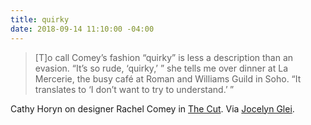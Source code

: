 ```yaml
---
title: quirky
date: 2018-09-14 11:10:00 -04:00
---
```


>[T]o call Comey’s fashion “quirky” is less a description than an evasion. “It’s so rude, ‘quirky,’ ” she tells me over dinner at La Mercerie, the busy café at Roman and Williams Guild in Soho. “It translates to ‘I don’t want to try to understand.’ ”

Cathy Horyn on designer Rachel Comey in [The Cut](https://www.thecut.com/2018/09/cathy-horyn-on-the-success-of-rachel-comey.html). Via [Jocelyn Glei](https://jkglei.com/).